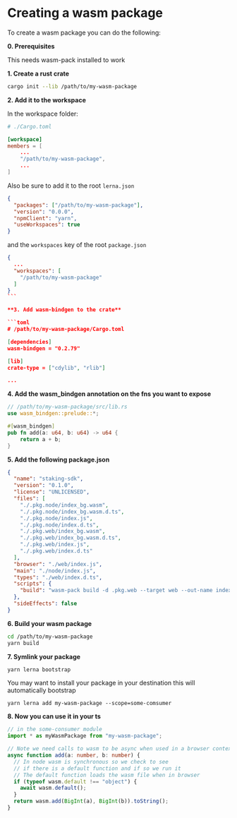 # Creating a wasm package

To create a wasm package you can do the following:

**0. Prerequisites**

This needs wasm-pack installed to work

**1. Create a rust crate**

```bash
cargo init --lib /path/to/my-wasm-package
```

**2. Add it to the workspace**

In the workspace folder:

```toml
# ./Cargo.toml

[workspace]
members = [
    ...
    "/path/to/my-wasm-package",
    ...
]
```

Also be sure to add it to the root `lerna.json`

```json
{
  "packages": ["/path/to/my-wasm-package"],
  "version": "0.0.0",
  "npmClient": "yarn",
  "useWorkspaces": true
}
```

and the `workspaces` key of the root `package.json`

````json
{
  ...
  "workspaces": [
    "/path/to/my-wasm-package"
  ]
}
```

**3. Add wasm-bindgen to the crate**

```toml
# /path/to/my-wasm-package/Cargo.toml

[dependencies]
wasm-bindgen = "0.2.79"

[lib]
crate-type = ["cdylib", "rlib"]

...

````

**4. Add the wasm_bindgen annotation on the fns you want to expose**

```rust
// /path/to/my-wasm-package/src/lib.rs
use wasm_bindgen::prelude::*;

#[wasm_bindgen]
pub fn add(a: u64, b: u64) -> u64 {
    return a + b;
}
```

**5. Add the following package.json**

```json
{
  "name": "staking-sdk",
  "version": "0.1.0",
  "license": "UNLICENSED",
  "files": [
    "./.pkg.node/index_bg.wasm",
    "./.pkg.node/index_bg.wasm.d.ts",
    "./.pkg.node/index.js",
    "./.pkg.node/index.d.ts",
    "./.pkg.web/index_bg.wasm",
    "./.pkg.web/index_bg.wasm.d.ts",
    "./.pkg.web/index.js",
    "./.pkg.web/index.d.ts"
  ],
  "browser": "./web/index.js",
  "main": "./node/index.js",
  "types": "./web/index.d.ts",
  "scripts": {
    "build": "wasm-pack build -d .pkg.web --target web --out-name index; wasm-pack build -d .pkg.node --target nodejs --out-name index"
  },
  "sideEffects": false
}
```

**6. Build your wasm package**

```bash
cd /path/to/my-wasm-package
yarn build
```

**7. Symlink your package**

```bash
yarn lerna bootstrap
```

You may want to install your package in your destination this will automatically bootstrap

```
yarn lerna add my-wasm-package --scope=some-comsumer
```

**8. Now you can use it in your ts**

```ts
// in the some-consumer module
import * as myWasmPackage from "my-wasm-package";

// Note we need calls to wasm to be async when used in a browser context
async function add(a: number, b: number) {
  // In node wasm is synchronous so we check to see
  // if there is a default function and if so we run it
  // The default function loads the wasm file when in browser
  if (typeof wasm.default !== "object") {
    await wasm.default();
  }
  return wasm.add(BigInt(a), BigInt(b)).toString();
}
```
